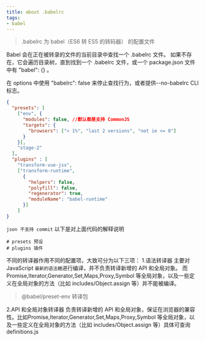 ```yaml
---
title: about .babelrc
tags:
- babel
---
```


> .babelrc 为 babel（ES6 转 ES5 的转码器） 的配置文件

Babel 会在正在被转录的文件的当前目录中查找一个 .babelrc 文件。 如果不存在，它会遍历目录树，直到找到一个 .babelrc 文件，或一个 package.json 文件中有 "babel": {} 。

在 options 中使用 "babelrc": false 来停止查找行为，或者提供--no-babelrc CLI 标志。

```json
{
  "presets": [
    ["env", {
      "modules": false, //默认都是支持 CommonJS
      "targets": {
        "browsers": ["> 1%", "last 2 versions", "not ie <= 8"]
      }
    }],
    "stage-2"
  ],
  "plugins" : [
    "transform-vue-jsx",
    ["transform-runtime",
      {
        "helpers": false,
        "polyfill": false,
        "regenerator": true,
        "moduleName": "babel-runtime"
      }]
    ]
}
```
`json 不支持 commit` 以下是对上面代码的解释说明

```
# presets 预设
# plugins 插件
```

不同的转译器作用不同的配置项，大致可分为以下三项：
1.语法转译器
主要对 JavaScript `最新的语法糖`进行编译，并不负责转译新增的 API 和全局对象。
而 Promise,Iterator,Generator,Set,Maps,Proxy,Symbol 等全局对象，以及一些定义在全局对象的方法（比如 includes/Object.assign 等）并不能被编译。

> @babel/preset-env 转译包

2.API 和全局对象转译器
负责转译新增的 API 和全局对象，保证在浏览器的兼容性。比如Promise,Iterator,Generator,Set,Maps,Proxy,Symbol 等全局对象，以及一些定义在全局对象的方法（比如 includes/Object.assign 等）具体可查询definitions.js




